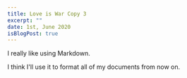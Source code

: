 ```yaml
---
title: Love is War Copy 3
excerpt: ""
date: 1st, June 2020
isBlogPost: true
---
```


I really like using Markdown.

I think I'll use it to format all of my documents from now on.